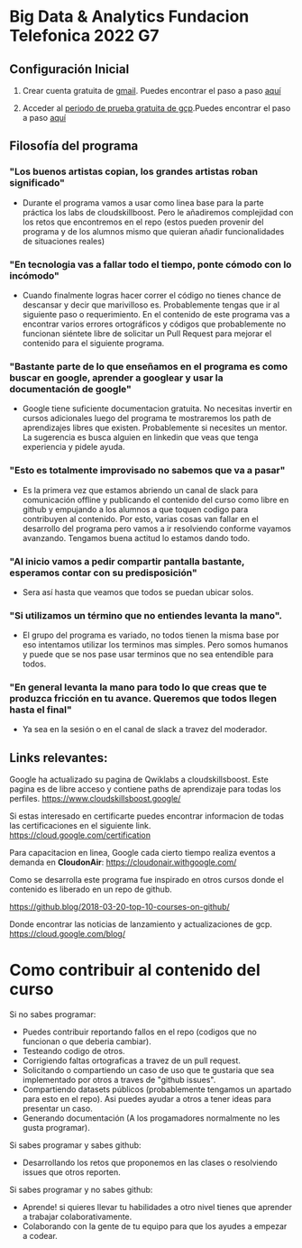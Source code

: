 # Big Data & Analytics Fundacion Telefonica 2022 G7

## Configuración Inicial

1. Crear cuenta gratuita de [gmail](https://accounts.google.com/signup/v2/webcreateaccount?service=mail&hl=es&continue=http%3A%2F%2Fmail.google.com%2Fmail%2F%3Fpc%3Dtopnav-about-es&flowName=GlifWebSignIn&flowEntry=SignUp). Puedes encontrar el paso a paso [aquí](sesion_01/crea_cuenta_gmail/instrucciones.md)

2. Acceder al [periodo de prueba gratuita de gcp](https://cloud.google.com/docs/get-started).Puedes encontrar el paso a paso [aquí](sesion_01/crea_cuenta_gcp/instrucciones.md)

## Filosofía del programa

### "Los buenos artistas copian, los grandes artistas roban significado" 

- Durante el programa vamos a usar como linea base para la parte práctica los labs de cloudskillboost. Pero le añadiremos complejidad con los retos que encontremos en el repo (estos pueden provenir del programa y de los alumnos mismo que quieran añadir funcionalidades de situaciones reales)

### "En tecnologia vas a fallar todo el tiempo, ponte cómodo con lo incómodo"

- Cuando finalmente logras hacer correr el código no tienes chance de descansar y decir que marivilloso es. Probablemente tengas que ir al siguiente paso o requerimiento. En el contenido de este programa vas a encontrar varios errores ortográficos y códigos que probablemente no funcionan siéntete libre de solicitar un Pull Request para mejorar el contenido para el siguiente programa.

### "Bastante parte de lo que enseñamos en el programa es como buscar en google, aprender a googlear y usar la documentación de google"
- Google tiene suficiente documentacion gratuita. No necesitas invertir en cursos adicionales luego del programa te mostraremos los path de aprendizajes libres que existen. Probablemente si necesites un mentor. La sugerencia es busca alguien en linkedin que veas que tenga experiencia y pidele ayuda.

### "Esto es totalmente improvisado no sabemos que va a pasar"

- Es la primera vez que estamos abriendo un canal de slack para comunicación offline y publicando el contenido del curso como libre en github y empujando a los alumnos a que toquen codigo para contribuyen al contenido. Por esto, varias cosas van fallar en el desarrollo del programa pero vamos a ir resolviendo conforme vayamos avanzando. Tengamos buena actitud lo estamos dando todo.

### "Al inicio vamos a pedir compartir pantalla bastante, esperamos contar con su predisposición"

- Sera así hasta que veamos que todos se puedan ubicar solos.

### "Si utilizamos un término que no entiendes levanta la mano".

- El grupo del programa es variado, no todos tienen la misma base por eso intentamos utilizar los terminos mas simples. Pero somos humanos y puede que se nos pase usar terminos que no sea entendible para todos.

### "En general levanta la mano para todo lo que creas que te produzca fricción en tu avance. Queremos que todos llegen hasta el final"
    
- Ya sea en la sesión o en el canal de slack a travez del moderador.
## Links relevantes:

Google ha actualizado su pagina de Qwiklabs a cloudskillsboost. Este pagina es de libre acceso y contiene paths de aprendizaje para todas los perfiles.
https://www.cloudskillsboost.google/

Si estas interesado en certificarte puedes encontrar informacion de todas las certificaciones en el siguiente link.
https://cloud.google.com/certification

Para capacitacion en linea, Google cada cierto tiempo realiza eventos a demanda en **CloudonAir**:
https://cloudonair.withgoogle.com/

Como se desarrolla este programa fue inspirado en otros cursos donde el contenido es liberado en un repo de github.

https://github.blog/2018-03-20-top-10-courses-on-github/

Donde encontrar las noticias de lanzamiento y actualizaciones de gcp.
https://cloud.google.com/blog/

# Como contribuir al contenido del curso

Si no sabes programar:
- Puedes contribuir reportando fallos en el repo (codigos que no funcionan o que deberia cambiar).
- Testeando codigo de otros.
- Corrigiendo faltas ortograficas a travez de un pull request.
- Solicitando o compartiendo un caso de uso que te gustaria que sea implementado por otros a traves de "github issues".
- Compartiendo datasets públicos (probablemente tengamos un apartado para esto en el repo). Asi puedes ayudar a otros a tener ideas para presentar un caso.
- Generando documentación (A los progamadores normalmente no les gusta programar).

Si sabes programar y sabes github:
- Desarrollando los retos que proponemos en las clases o resolviendo issues que otros reporten.

Si sabes programar y no sabes github:
- Aprende! si quieres llevar tu habilidades a otro nivel tienes que aprender a trabajar colaborativamente.
- Colaborando con la gente de tu equipo para que los ayudes a empezar a codear.


